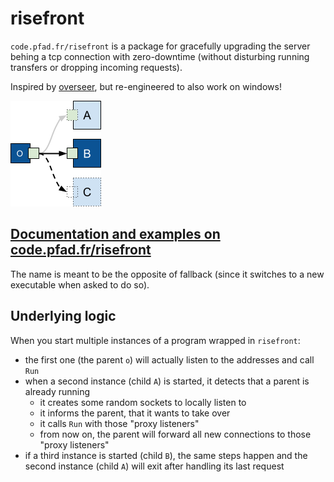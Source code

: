 # risefront

`code.pfad.fr/risefront` is a package for gracefully upgrading the server behing a tcp connection with zero-downtime (without disturbing running transfers or dropping incoming requests).

Inspired by [overseer](https://github.com/jpillora/overseer), but re-engineered to also work on windows!

![diagram](./overseer.png)

## [Documentation and examples on code.pfad.fr/risefront](https://code.pfad.fr/risefront)

The name is meant to be the opposite of fallback (since it switches to a new executable when asked to do so).

## Underlying logic

When you start multiple instances of a program wrapped in `risefront`:

- the first one (the parent `o`) will actually listen to the addresses and call `Run`
- when a second instance (child `A`) is started, it detects that a parent is already running
  - it creates some random sockets to locally listen to
  - it informs the parent, that it wants to take over
  - it calls `Run` with those "proxy listeners"
  - from now on, the parent will forward all new connections to those "proxy listeners"
- if a third instance is started (child `B`), the same steps happen and the second instance (child `A`) will exit after handling its last request
